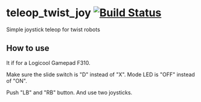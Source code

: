 teleop_twist_joy [![Build Status](https://travis-ci.org/ros-teleop/teleop_twist_joy.svg?branch=indigo-devel)](https://travis-ci.org/ros-teleop/teleop_twist_joy)
================

Simple joystick teleop for twist robots

## How to use
It if for a Logicool Gamepad F310.

Make sure the slide switch is "D" instead of "X".
Mode LED is "OFF" instead of "ON".

Push "LB" and "RB" button. 
And use two joysticks.
